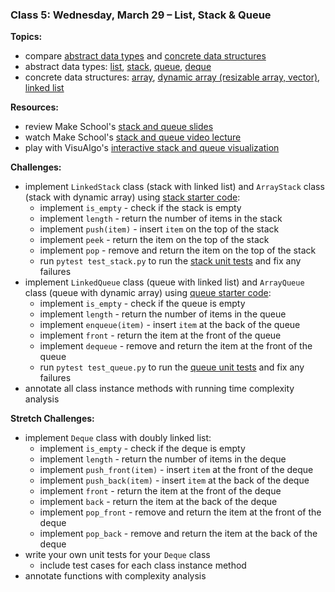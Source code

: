 ### Class 5: Wednesday, March 29 – List, Stack & Queue

**Topics:**
- compare [abstract data types] and [concrete data structures][data structures]
- abstract data types: [list], [stack], [queue], [deque]
- concrete data structures: [array], [dynamic array (resizable array, vector)][dynamic array], [linked list]

**Resources:**
- review Make School's [stack and queue slides]
- watch Make School's [stack and queue video lecture]
- play with VisuAlgo's [interactive stack and queue visualization][visualgo list]

**Challenges:**
- implement `LinkedStack` class (stack with linked list) and `ArrayStack` class (stack with dynamic array) using [stack starter code]:
    - implement `is_empty` - check if the stack is empty
    - implement `length` - return the number of items in the stack
    - implement `push(item)` - insert `item` on the top of the stack
    - implement `peek` - return the item on the top of the stack
    - implement `pop` - remove and return the item on the top of the stack
    - run `pytest test_stack.py` to run the [stack unit tests] and fix any failures
- implement `LinkedQueue` class (queue with linked list) and `ArrayQueue` class (queue with dynamic array) using [queue starter code]:
    - implement `is_empty` - check if the queue is empty
    - implement `length` - return the number of items in the queue
    - implement `enqueue(item)` - insert `item` at the back of the queue
    - implement `front` - return the item at the front of the queue
    - implement `dequeue` - remove and return the item at the front of the queue
    - run `pytest test_queue.py` to run the [queue unit tests] and fix any failures
- annotate all class instance methods with running time complexity analysis

**Stretch Challenges:**
- implement `Deque` class with doubly linked list:
    - implement `is_empty` - check if the deque is empty
    - implement `length` - return the number of items in the deque
    - implement `push_front(item)` - insert `item` at the front of the deque
    - implement `push_back(item)` - insert `item` at the back of the deque
    - implement `front` - return the item at the front of the deque
    - implement `back` - return the item at the back of the deque
    - implement `pop_front` - remove and return the item at the front of the deque
    - implement `pop_back` - remove and return the item at the back of the deque
- write your own unit tests for your `Deque` class
    - include test cases for each class instance method
- annotate functions with complexity analysis

[abstract data types]: https://en.wikipedia.org/wiki/Abstract_data_type
[data structures]: https://en.wikipedia.org/wiki/Data_structure
[list]: https://en.wikipedia.org/wiki/List_(abstract_data_type)
[stack]: https://en.wikipedia.org/wiki/Stack_(abstract_data_type)
[queue]: https://en.wikipedia.org/wiki/Queue_(abstract_data_type)
[deque]: https://en.wikipedia.org/wiki/Double-ended_queue
[array]: https://en.wikipedia.org/wiki/Array_data_structure
[dynamic array]: https://en.wikipedia.org/wiki/Dynamic_array
[linked list]: https://en.wikipedia.org/wiki/Linked_list

[stack and queue slides]: slides/StacksQueues.pdf
[stack and queue video lecture]: https://www.youtube.com/watch?v=AXWnk4gege4
[visualgo list]: https://visualgo.net/list

[stack starter code]: source/stack.py
[stack unit tests]: source/test_stack.py
[queue starter code]: source/queue.py
[queue unit tests]: source/test_queue.py
